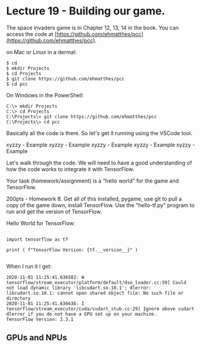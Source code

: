 

<style>
.pagebreak { page-break-before: always; }
.half { height: 200px; }
</style>

# Lecture 19 - Building our game.

The space invaders  game is in Chapter 12, 13, 14 in the book.   You can access the code at [https://github.com/ehmatthes/pcc](https://github.com/ehmatthes/pcc).

on Mac or Linux in a dermal:

```
$ cd
$ mkdir Projects
$ cd Projects
$ git clone https://github.com/ehmatthes/pcc
$ cd pcc
```

On Windows in the PowerShell:

```
C:\> mkdir Projects
C:\> cd Projects
C:\Projects\> git clone https://github.com/ehmatthes/pcc
C:\Projects\> cd pcc
```

Basically all the code is there.  So let's get it running using the VSCode tool.

xyzzy - Example
xyzzy - Example
xyzzy - Example
xyzzy - Example
xyzzy - Example

Let's walk through the code.  We will need to have a good understanding of how the
code works to integrate it with TensorFlow.

Your task (homework/assignment) is a "hello world" for the game and TensorFlow.

200pts - Homework 8.  Get all of this installed, pygame, use git to pull a copy of the
game down, install TensorFlow.  Use the "hello-tf.py" program to run and get the
version of TensorFlow.

Hello World for TensorFlow:

```

import tensorflow as tf

print ( f"TensorFlow Version: {tf.__version__}" )


```

When I run it I get:



```
2020-11-01 11:25:41.636582: W tensorflow/stream_executor/platform/default/dso_loader.cc:59] Could not load dynamic library 'libcudart.so.10.1'; dlerror: libcudart.so.10.1: cannot open shared object file: No such file or directory
2020-11-01 11:25:41.636636: I tensorflow/stream_executor/cuda/cudart_stub.cc:29] Ignore above cudart dlerror if you do not have a GPU set up on your machine.
TensorFlow Version: 2.3.1

```


## GPUs and NPUs


